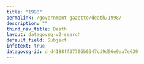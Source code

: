 ```yaml
---
title: "1998"
permalink: /government-gazette/death/1998/
description: ""
third_nav_title: Death
layout: datagovsg-v2-search
default_field: Subject
infotext: true
datagovsg-id: d_d4188ff37796b0347cd9d96e9aa7e639
---
```

